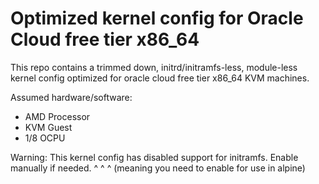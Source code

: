 # Optimized kernel config for Oracle Cloud free tier x86_64

This repo contains a trimmed down, initrd/initramfs-less, module-less kernel config optimized for oracle cloud free tier x86_64 KVM machines.

Assumed hardware/software:
  - AMD Processor
  - KVM Guest
  - 1/8 OCPU
  
Warning: This kernel config has disabled support for initramfs. Enable manually if needed. 
                            ^ ^ ^
        (meaning you need to enable for use in alpine)
  
